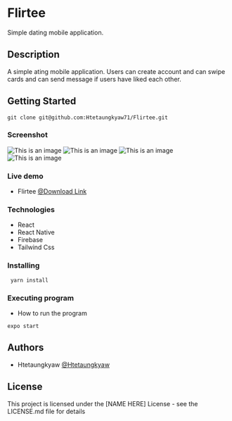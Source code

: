 # Flirtee

Simple dating mobile application.

## Description

A simple ating mobile application. Users can create account and can swipe cards and can send message if users have liked each other.

## Getting Started
```
git clone git@github.com:Htetaungkyaw71/Flirtee.git
```
### Screenshot
![This is an image](./s1.png)
![This is an image](./s2.png)
![This is an image](./s3.png)
![This is an image](./s4.png)

### Live demo

* Flirtee 
[@Download Link](https://expo.dev/accounts/htetaungkyaw99/projects/flirtee/builds/9af3582e-fe3b-46bd-a8be-057a3e697553)

### Technologies
* React
* React Native
* Firebase
* Tailwind Css

### Installing
```
 yarn install
```

### Executing program

* How to run the program
```
expo start
```


## Authors

* Htetaungkyaw
[@Htetaungkyaw](https://github.com/Htetaungkyaw71)


## License

This project is licensed under the [NAME HERE] License - see the LICENSE.md file for details

